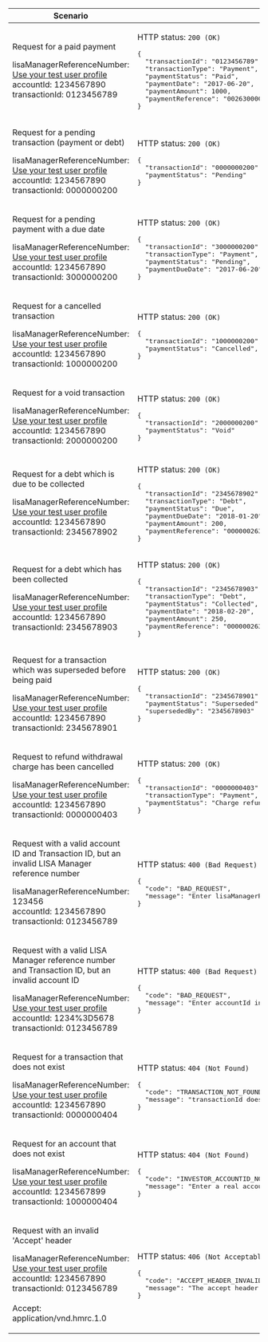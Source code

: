 <table>
    <col width="40%">
    <col width="60%">
    <thead>
        <tr>
            <th>Scenario</th>
            <th>Response</th>
        </tr>
    </thead>
    <tbody>
        <tr>
            <td><p>Request for a paid payment</p><p class="code--block">lisaManagerReferenceNumber: <a href="#testing">Use your test user profile</a><br>accountId: 1234567890<br>transactionId: 0123456789</p></td>
            <td><p>HTTP status: <code class="code--slim">200 (OK)</code></p>
<pre class="code--block">
{
  "transactionId": "0123456789",
  "transactionType": "Payment",
  "paymentStatus": "Paid",
  "paymentDate": "2017-06-20",
  "paymentAmount": 1000,
  "paymentReference": "002630000993"
}
</pre>
            </td>
        </tr>
        <tr>
            <td><p>Request for a pending transaction (payment or debt)</p><p class="code--block">lisaManagerReferenceNumber: <a href="#testing">Use your test user profile</a><br>accountId: 1234567890<br>transactionId: 0000000200</p></td>
            <td><p>HTTP status: <code class="code--slim">200 (OK)</code></p>
<pre class="code--block">
{
  "transactionId": "0000000200",
  "paymentStatus": "Pending"
}
</pre>
            </td>
        </tr>
        <tr>
            <td><p>Request for a pending payment with a due date</p><p class="code--block">lisaManagerReferenceNumber: <a href="#testing">Use your test user profile</a><br>accountId: 1234567890<br>transactionId: 3000000200</p></td>
            <td><p>HTTP status: <code class="code--slim">200 (OK)</code></p>
<pre class="code--block">
{
  "transactionId": "3000000200",
  "transactionType": "Payment",
  "paymentStatus": "Pending",
  "paymentDueDate": "2017-06-20"
}
</pre>
            </td>
        </tr>
        <tr>
            <td><p>Request for a cancelled transaction</p><p class="code--block">lisaManagerReferenceNumber: <a href="#testing">Use your test user profile</a><br>accountId: 1234567890<br>transactionId: 1000000200</p></td>
            <td><p>HTTP status: <code class="code--slim">200 (OK)</code></p>
<pre class="code--block">
{
  "transactionId": "1000000200",
  "paymentStatus": "Cancelled",
}
</pre>
            </td>
        </tr>
        <tr>
            <td><p>Request for a void transaction</p><p class="code--block">lisaManagerReferenceNumber: <a href="#testing">Use your test user profile</a><br>accountId: 1234567890<br>transactionId: 2000000200</p></td>
            <td><p>HTTP status: <code class="code--slim">200 (OK)</code></p>
<pre class="code--block">
{
  "transactionId": "2000000200",
  "paymentStatus": "Void"
}
</pre>
            </td>
        </tr>
        <tr>
            <td><p>Request for a debt which is due to be collected</p><p class="code--block">lisaManagerReferenceNumber: <a href="#testing">Use your test user profile</a><br>accountId: 1234567890<br>transactionId: 2345678902</p></td>
            <td><p>HTTP status: <code class="code--slim">200 (OK)</code></p>
<pre class="code--block">
{
  "transactionId": "2345678902",
  "transactionType": "Debt",
  "paymentStatus": "Due",
  "paymentDueDate": "2018-01-20",
  "paymentAmount": 200,
  "paymentReference": "0000002630000993"
}
</pre>
            </td>
        </tr>
        <tr>
            <td><p>Request for a debt which has been collected</p><p class="code--block">lisaManagerReferenceNumber: <a href="#testing">Use your test user profile</a><br>accountId: 1234567890<br>transactionId: 2345678903</p></td>
            <td><p>HTTP status: <code class="code--slim">200 (OK)</code></p>
<pre class="code--block">
{
  "transactionId": "2345678903",
  "transactionType": "Debt",
  "paymentStatus": "Collected",
  "paymentDate": "2018-02-20",
  "paymentAmount": 250,
  "paymentReference": "0000002630000994"
}
</pre>
            </td>
        </tr>
        <tr>
            <td><p>Request for a transaction which was superseded before being paid</p><p class="code--block">lisaManagerReferenceNumber: <a href="#testing">Use your test user profile</a><br>accountId: 1234567890<br>transactionId: 2345678901</p></td>
            <td><p>HTTP status: <code class="code--slim">200 (OK)</code></p>
<pre class="code--block">
{
  "transactionId": "2345678901",
  "paymentStatus": "Superseded",
  "supersededBy": "2345678903"
}
</pre>
            </td>
       </tr>
       <tr>
            <td><p>Request to refund withdrawal charge has been cancelled</p><p class="code--block">lisaManagerReferenceNumber: <a href="#testing">Use your test user profile</a><br>accountId: 1234567890<br>transactionId: 0000000403</p></td>
            <td><p>HTTP status: <code class="code--slim">200 (OK)</code></p>
<pre class="code--block">
{
  "transactionId": "0000000403",
  "transactionType": "Payment",
  "paymentStatus": "Charge refund cancelled"
}
</pre>
            </td>
        </tr>
        <tr>
            <td><p>Request with a valid account ID and Transaction ID, but an invalid LISA Manager reference number</p><p class="code--block">lisaManagerReferenceNumber: 123456<br>accountId: 1234567890<br>transactionId: 0123456789</p></td>
            <td><p>HTTP status: <code class="code--slim">400 (Bad Request)</code></p>
<pre class="code--block">
{
  "code": "BAD_REQUEST",
  "message": "Enter lisaManagerReferenceNumber in the correct format, like Z1234"
}
</pre>
            </td>
        </tr>
        <tr>
            <td><p>Request with a valid LISA Manager reference number and Transaction ID, but an invalid account ID</p><p class="code--block">lisaManagerReferenceNumber: <a href="#testing">Use your test user profile</a><br>accountId: 1234%3D5678<br>transactionId: 0123456789</p></td>
            <td><p>HTTP status: <code class="code--slim">400 (Bad Request)</code></p>
<pre class="code--block">
{
  "code": "BAD_REQUEST",
  "message": "Enter accountId in the correct format, like ABC12345"
}
</pre>
            </td>
       </tr>
        <tr>
            <td><p>Request for a transaction that does not exist</p><p class="code--block">lisaManagerReferenceNumber: <a href="#testing">Use your test user profile</a><br>accountId: 1234567890<br>transactionId: 0000000404</p></td>
            <td><p>HTTP status: <code class="code--slim">404 (Not Found)</code></p>
<pre class="code--block">
{
  "code": "TRANSACTION_NOT_FOUND",
  "message": "transactionId does not match HMRC’s records"
}
</pre>
            </td>
        </tr>
        <tr>
            <td><p>Request for an account that does not exist</p><p class="code--block">lisaManagerReferenceNumber: <a href="#testing">Use your test user profile</a><br>accountId: 1234567899<br>transactionId: 1000000404</p></td>
            <td><p>HTTP status: <code class="code--slim">404 (Not Found)</code></p>
<pre class="code--block">
{
  "code": "INVESTOR_ACCOUNTID_NOT_FOUND",
  "message": "Enter a real accountId"
}
</pre>
            </td>
        </tr>
        <tr>
            <td><p>Request with an invalid 'Accept' header</p><p class="code--block">lisaManagerReferenceNumber: <a href="#testing">Use your test user profile</a><br>accountId: 1234567890<br>transactionId: 0123456789<br><br>Accept: application/vnd.hmrc.1.0</p></td>
            <td><p>HTTP status: <code class="code--slim">406 (Not Acceptable)</code></p>
<pre class="code--block">
{
  "code": "ACCEPT_HEADER_INVALID",
  "message": "The accept header is missing or invalid"
}
</pre>
            </td>
        </tr>
    </tbody>
</table>